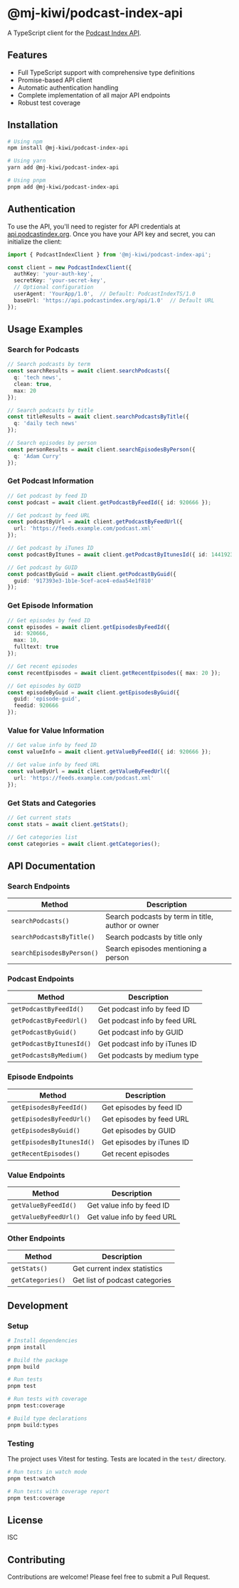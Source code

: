 # @mj-kiwi/podcast-index-api

A TypeScript client for the [Podcast Index API](https://podcastindex-org.github.io/docs-api/).

## Features

- Full TypeScript support with comprehensive type definitions
- Promise-based API client
- Automatic authentication handling
- Complete implementation of all major API endpoints
- Robust test coverage

## Installation

```bash
# Using npm
npm install @mj-kiwi/podcast-index-api

# Using yarn
yarn add @mj-kiwi/podcast-index-api

# Using pnpm
pnpm add @mj-kiwi/podcast-index-api
```

## Authentication

To use the API, you'll need to register for API credentials at [api.podcastindex.org](https://api.podcastindex.org/). Once you have your API key and secret, you can initialize the client:

```typescript
import { PodcastIndexClient } from '@mj-kiwi/podcast-index-api';

const client = new PodcastIndexClient({
  authKey: 'your-auth-key',
  secretKey: 'your-secret-key',
  // Optional configuration
  userAgent: 'YourApp/1.0',  // Default: PodcastIndexTS/1.0
  baseUrl: 'https://api.podcastindex.org/api/1.0'  // Default URL
});
```

## Usage Examples

### Search for Podcasts

```typescript
// Search podcasts by term
const searchResults = await client.searchPodcasts({ 
  q: 'tech news',
  clean: true,
  max: 20
});

// Search podcasts by title
const titleResults = await client.searchPodcastsByTitle({ 
  q: 'daily tech news' 
});

// Search episodes by person
const personResults = await client.searchEpisodesByPerson({ 
  q: 'Adam Curry' 
});
```

### Get Podcast Information

```typescript
// Get podcast by feed ID
const podcast = await client.getPodcastByFeedId({ id: 920666 });

// Get podcast by feed URL
const podcastByUrl = await client.getPodcastByFeedUrl({ 
  url: 'https://feeds.example.com/podcast.xml' 
});

// Get podcast by iTunes ID
const podcastByItunes = await client.getPodcastByItunesId({ id: 1441923632 });

// Get podcast by GUID
const podcastByGuid = await client.getPodcastByGuid({ 
  guid: '917393e3-1b1e-5cef-ace4-edaa54e1f810' 
});
```

### Get Episode Information

```typescript
// Get episodes by feed ID
const episodes = await client.getEpisodesByFeedId({ 
  id: 920666,
  max: 10,
  fulltext: true
});

// Get recent episodes
const recentEpisodes = await client.getRecentEpisodes({ max: 20 });

// Get episodes by GUID
const episodeByGuid = await client.getEpisodesByGuid({
  guid: 'episode-guid',
  feedid: 920666
});
```

### Value for Value Information

```typescript
// Get value info by feed ID
const valueInfo = await client.getValueByFeedId({ id: 920666 });

// Get value info by feed URL
const valueByUrl = await client.getValueByFeedUrl({ 
  url: 'https://feeds.example.com/podcast.xml' 
});
```

### Get Stats and Categories

```typescript
// Get current stats
const stats = await client.getStats();

// Get categories list
const categories = await client.getCategories();
```

## API Documentation

### Search Endpoints

| Method                     | Description                                       |
| -------------------------- | ------------------------------------------------- |
| `searchPodcasts()`         | Search podcasts by term in title, author or owner |
| `searchPodcastsByTitle()`  | Search podcasts by title only                     |
| `searchEpisodesByPerson()` | Search episodes mentioning a person               |

### Podcast Endpoints

| Method                   | Description                   |
| ------------------------ | ----------------------------- |
| `getPodcastByFeedId()`   | Get podcast info by feed ID   |
| `getPodcastByFeedUrl()`  | Get podcast info by feed URL  |
| `getPodcastByGuid()`     | Get podcast info by GUID      |
| `getPodcastByItunesId()` | Get podcast info by iTunes ID |
| `getPodcastsByMedium()`  | Get podcasts by medium type   |

### Episode Endpoints

| Method                    | Description               |
| ------------------------- | ------------------------- |
| `getEpisodesByFeedId()`   | Get episodes by feed ID   |
| `getEpisodesByFeedUrl()`  | Get episodes by feed URL  |
| `getEpisodesByGuid()`     | Get episodes by GUID      |
| `getEpisodesByItunesId()` | Get episodes by iTunes ID |
| `getRecentEpisodes()`     | Get recent episodes       |

### Value Endpoints

| Method                | Description                |
| --------------------- | -------------------------- |
| `getValueByFeedId()`  | Get value info by feed ID  |
| `getValueByFeedUrl()` | Get value info by feed URL |

### Other Endpoints

| Method            | Description                    |
| ----------------- | ------------------------------ |
| `getStats()`      | Get current index statistics   |
| `getCategories()` | Get list of podcast categories |

## Development

### Setup

```bash
# Install dependencies
pnpm install

# Build the package
pnpm build

# Run tests
pnpm test

# Run tests with coverage
pnpm test:coverage

# Build type declarations
pnpm build:types
```

### Testing

The project uses Vitest for testing. Tests are located in the `test/` directory.

```bash
# Run tests in watch mode
pnpm test:watch

# Run tests with coverage report
pnpm test:coverage
```

## License

ISC

## Contributing

Contributions are welcome! Please feel free to submit a Pull Request.
